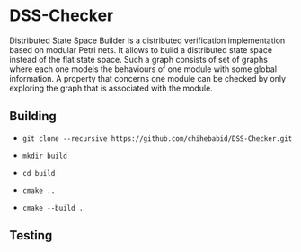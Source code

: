 # DSS-Checker
Distributed State Space Builder is a distributed verification implementation based on modular Petri nets. It allows to build a distributed state space instead of the flat state space. Such a graph consists of set of graphs where each one models the behaviours of one module with some global information. A property that concerns one module can be checked by only exploring the graph that is associated with the module.

## Building


- `git clone --recursive https://github.com/chihebabid/DSS-Checker.git`

- `mkdir build`

- `cd build`

- `cmake ..`

- `cmake --build .`


## Testing
